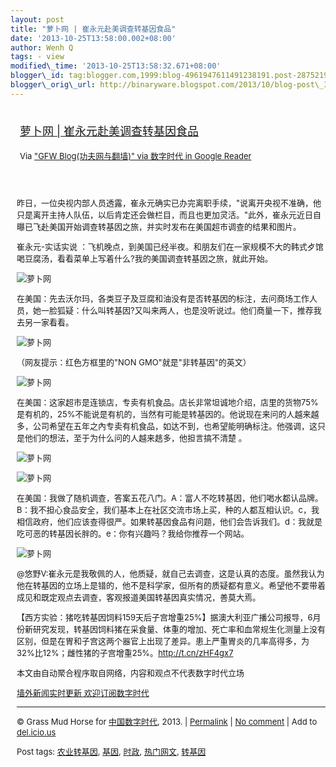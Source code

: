 ```yaml
--- 
layout: post 
title: "萝卜网 | 崔永元赴美调查转基因食品" 
date: '2013-10-25T13:58:00.002+08:00' 
author: Wenh Q
tags: - view
modified\_time: '2013-10-25T13:58:32.671+08:00' 
blogger\_id: tag:blogger.com,1999:blog-4961947611491238191.post-2875219779460847086
blogger\_orig\_url: http://binaryware.blogspot.com/2013/10/blog-post\_3794.html
---
```

<div style="margin: 10px; padding: 5px;">

<div style="font-size: 18px;">

[萝卜网 |
崔永元赴美调查转基因食品](http://feedproxy.google.com/~r/chinagfwblog/~3/GTOXe7iY9Ks/)

</div>

<div style="font-size: 13px;">

Via ["GFW Blog(功夫网与翻墙)" via 数字时代 in Google
Reader](https://www.blogger.com/blogger.g?blogID=4961947611491238191&pli=1)

</div>

</div>

<div style="font-size: 13px; padding: 15px 0 10px 10px;">

昨日，一位央视内部人员透露，崔永元确实已办完离职手续，"说离开央视不准确，他只是离开主持人队伍，以后肯定还会做栏目，而且也更加灵活。"此外，崔永元近日自曝已飞赴美国开始调查转基因之旅，并实时发布在美国超市调查的结果和图片。

崔永元-实话实说
：飞机晚点，到美国已经半夜。和朋友们在一家规模不大的韩式歺馆喝豆腐汤，看看菜单上写着什么?我的美国调查转基因之旅，就此开始。

![萝卜网](http://h.90g.org/files/2013/10/24/ede15521aa1864b082154246216828a0.jpg)

在美国：先去沃尔玛，各类豆子及豆腐和油没有是否转基因的标注，去问商场工作人员，她一脸狐疑：什么叫转基因?又叫来两人，也是没听说过。他们商量一下，推荐我去另一家看看。

![萝卜网](http://h.90g.org/files/2013/10/24/0b08ba4adc4ef860e157fdd4b7a0df8f.jpg)

（网友提示：红色方框里的"NON GMO"就是"非转基因"的英文）

![萝卜网](http://h.90g.org/files/2013/10/24/e125dd0d8a0e68f534763069d5ebea5d.jpg)

在美国：这家超巿是连锁店，专卖有机食品。店长非常坦诚地介绍，店里的货物75%是有机的，25%不能说是有机的，当然有可能是转基因的。他说现在来问的人越来越多，公司希望在五年之內专卖有机食品，如达不到，也希望能明确标注。他强调，这只是他们的想法，至于为什么问的人越来趒多，他担言搞不清楚
。

![萝卜网](http://h.90g.org/files/2013/10/24/8ec71ff572fa29a5f6ad931c68dcde06.jpg)

![萝卜网](http://h.90g.org/files/2013/10/24/2fa6b92b016fc5946df1cb27d7c1f5c2.jpg)

在美国：我做了随机调查，答案五花八门。A：富人不吃转基因，他们喝水都认品牌。B：我不担心食品安全，我们基本上在社区交流市场上买，种的人都互相认识。c，我相信政府，他们应该查得很严。如果转基因食品有问题，他们会告诉我们。d：我就是吃可恶的转基因长胖的。e：你有兴趣吗？我给你推荐一个网站。

![萝卜网](http://h.90g.org/files/2013/10/24/7a2824d3db20a8adfb61b2f5d752918d.jpg)

@悠野V:崔永元是我敬佩的人，他质疑，就自己去调查，这是认真的态度。虽然我认为他在转基因的立场上是错的，他不是科学家，但所有的质疑都有意义。希望他不要带着成见和既定观点去调查，客观报道美国转基因真实情况，善莫大焉。

【西方实验：猪吃转基因饲料159天后子宫增重25%】据澳大利亚广播公司报导，6月份新研究发现，转基因饲料猪在采食量、体重的增加、死亡率和血常规生化测量上没有区别，但是在胃和子宫这两个器官上出现了差异。患上严重胃炎的几率高得多，为32%比12%；雌性猪的子宫增重25%。http://t.cn/zHF4gx7

本文由自动聚合程序取自网络，内容和观点不代表数字时代立场

[墙外新闻实时更新 欢迎订阅数字时代](http://eepurl.com/msuvD)


------------------------------------------------------------------------

© Grass Mud Horse for
[中国数字时代](http://chinadigitaltimes.net/chinese), 2013. |
[Permalink](http://chinadigitaltimes.net/chinese/2013/10/%E8%90%9D%E5%8D%9C%E7%BD%91-%E5%B4%94%E6%B0%B8%E5%85%83%E8%B5%B4%E7%BE%8E%E8%B0%83%E6%9F%A5%E8%BD%AC%E5%9F%BA%E5%9B%A0%E9%A3%9F%E5%93%81/)
| [No
comment](http://chinadigitaltimes.net/chinese/2013/10/%E8%90%9D%E5%8D%9C%E7%BD%91-%E5%B4%94%E6%B0%B8%E5%85%83%E8%B5%B4%E7%BE%8E%E8%B0%83%E6%9F%A5%E8%BD%AC%E5%9F%BA%E5%9B%A0%E9%A3%9F%E5%93%81/#comments)
| Add to
[del.icio.us](http://del.icio.us/post?url=http://chinadigitaltimes.net/chinese/2013/10/%E8%90%9D%E5%8D%9C%E7%BD%91-%E5%B4%94%E6%B0%B8%E5%85%83%E8%B5%B4%E7%BE%8E%E8%B0%83%E6%9F%A5%E8%BD%AC%E5%9F%BA%E5%9B%A0%E9%A3%9F%E5%93%81/&title=%E8%90%9D%E5%8D%9C%E7%BD%91%20%7C%20%E5%B4%94%E6%B0%B8%E5%85%83%E8%B5%B4%E7%BE%8E%E8%B0%83%E6%9F%A5%E8%BD%AC%E5%9F%BA%E5%9B%A0%E9%A3%9F%E5%93%81)

Post tags:
[农业转基因](http://chinadigitaltimes.net/chinese/tag/%E5%86%9C%E4%B8%9A%E8%BD%AC%E5%9F%BA%E5%9B%A0/?category=10466),
[基因](http://chinadigitaltimes.net/chinese/tag/%E5%9F%BA%E5%9B%A0/?category=10466),
[时政](http://chinadigitaltimes.net/chinese/tag/%E6%97%B6%E6%94%BF/?category=10466),
[热门网文](http://chinadigitaltimes.net/chinese/tag/%E7%83%AD%E9%97%A8%E7%BD%91%E6%96%87/?category=10466),
[转基因](http://chinadigitaltimes.net/chinese/tag/%E8%BD%AC%E5%9F%BA%E5%9B%A0/?category=10466)

</div>
